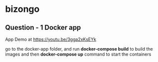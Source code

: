 # bizongo

## Question - 1 Docker app 

App Demo at https://youtu.be/3gga2xKsEYk

go to the docker-app folder, and run **docker-compose build** to build the images and then **docker-compose up** command to start the containers 
